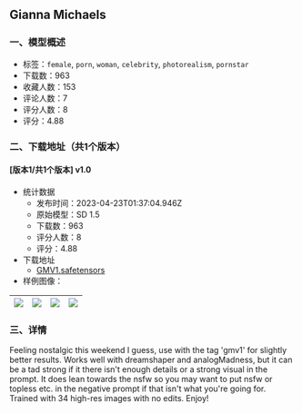 ## Gianna Michaels
### 一、模型概述

- 标签：`female`, `porn`, `woman`, `celebrity`, `photorealism`, `pornstar`
- 下载数：963
- 收藏人数：153
- 评论人数：7
- 评分人数：8
- 评分：4.88

### 二、下载地址（共1个版本）

#### [版本1/共1个版本] v1.0

- 统计数据
  - 发布时间：2023-04-23T01:37:04.946Z
  - 原始模型：SD 1.5
  - 下载数：963
  - 评分人数：8
  - 评分：4.88
- 下载地址
  - [GMV1.safetensors](https://civitai.com/api/download/models/52846)
- 样例图像：

| <img src="https://image.civitai.com/xG1nkqKTMzGDvpLrqFT7WA/53014971-253f-4f00-2d3d-5c3ecf887700/width=450/570283.jpeg" /> | <img src="https://image.civitai.com/xG1nkqKTMzGDvpLrqFT7WA/9909035e-a593-42ec-220a-9e95610c9d00/width=450/570281.jpeg" /> | <img src="https://image.civitai.com/xG1nkqKTMzGDvpLrqFT7WA/fa695ff3-91cc-44ec-e22b-0e9168284200/width=450/570286.jpeg" /> | <img src="https://image.civitai.com/xG1nkqKTMzGDvpLrqFT7WA/50570d57-9684-4007-7353-bb6bfc11f300/width=450/570282.jpeg" /> |
| ---- | ---- | ---- | ---- |


### 三、详情
<p>Feeling nostalgic this weekend I guess, use with the tag 'gmv1' for slightly better results. Works well with dreamshaper and analogMadness, but it can be a tad strong if it there isn't enough details or a strong visual in the prompt. It does lean towards the nsfw so you may want to put nsfw or topless etc. in the negative prompt if that isn't what you're going for. Trained with 34 high-res images with no edits. Enjoy!</p>